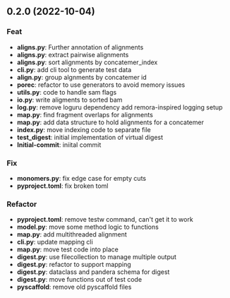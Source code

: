 ## 0.2.0 (2022-10-04)

### Feat

- **aligns.py**: Further annotation of alignments
- **aligns.py**: extract pairwise alignments
- **aligns.py**: sort alignments by concatemer_index
- **cli.py**: add cli tool to generate test data
- **align.py**: group algnments by concatemer id
- **porec**: refactor to use generators to avoid memory issues
- **utils.py**: code to handle sam flags
- **io.py**: write aligments to sorted bam
- **log.py**: remove loguru dependency add remora-inspired logging setup
- **map.py**: find fragment overlaps for alignments
- **map.py**: add data structure to hold alignments for a concatemer
- **index.py**: move indexing code to separate file
- **test_digest**: initial implementation of virtual digest
- **Initial-commit**: iniital commit

### Fix

- **monomers.py**: fix edge case for empty cuts
- **pyproject.toml**: fix broken toml

### Refactor

- **pyproject.toml**: remove testw command, can't get it to work
- **model.py**: move some method logic to functions
- **map.py**: add multithreaded alignment
- **cli.py**: update mapping cli
- **map.py**: move test code into place
- **digest.py**: use filecollection to manage multiple output
- **digest.py**: refactor to support mapping
- **digest.py**: dataclass and pandera schema for digest
- **digest.py**: move functions out of test code
- **pyscaffold**: remove old pyscaffold files
